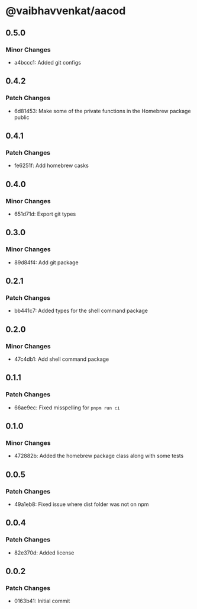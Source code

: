 # @vaibhavvenkat/aacod

## 0.5.0

### Minor Changes

- a4bccc1: Added git configs

## 0.4.2

### Patch Changes

- 6d81453: Make some of the private functions in the Homebrew package public

## 0.4.1

### Patch Changes

- fe6251f: Add homebrew casks

## 0.4.0

### Minor Changes

- 651d71d: Export git types

## 0.3.0

### Minor Changes

- 89d84f4: Add git package

## 0.2.1

### Patch Changes

- bb441c7: Added types for the shell command package

## 0.2.0

### Minor Changes

- 47c4db1: Add shell command package

## 0.1.1

### Patch Changes

- 66ae9ec: Fixed misspelling for `pnpm run ci`

## 0.1.0

### Minor Changes

- 472882b: Added the homebrew package class along with some tests

## 0.0.5

### Patch Changes

- 49a1eb8: Fixed issue where dist folder was not on npm

## 0.0.4

### Patch Changes

- 82e370d: Added license

## 0.0.2

### Patch Changes

- 0163b41: Initial commit
